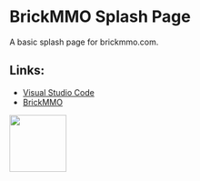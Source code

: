 # BrickMMO Splash Page

A basic splash page for brickmmo.com.

## Links:

* [Visual Studio Code](https://code.visualstudio.com/) 
* [BrickMMO](https://www.brickmmo.com/)

<a href="https://codeadam.ca">
<img src="https://codeadam.ca/images/code-block.png" width="100">
</a>

